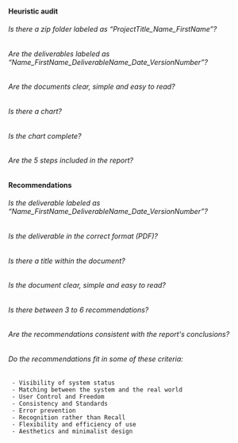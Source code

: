 #### Heuristic audit

###### Is there a zip folder labeled as “ProjectTitle_Name_FirstName”?

###### Are the deliverables labeled as “Name_FirstName_DeliverableName_Date_VersionNumber”?

###### Are the documents clear, simple and easy to read?

###### Is there a chart?

###### Is the chart complete?

###### Are the 5 steps included in the report?

#### Recommendations

###### Is the deliverable labeled as “Name_FirstName_DeliverableName_Date_VersionNumber”?

###### Is the deliverable in the correct format (PDF)?

###### Is there a title within the document?

###### Is the document clear, simple and easy to read?

###### Is there between 3 to 6 recommendations?

###### Are the recommendations consistent with the report's conclusions?

###### Do the recommendations fit in some of these criteria:

     - Visibility of system status
     - Matching between the system and the real world
     - User Control and Freedom
     - Consistency and Standards
     - Error prevention
     - Recognition rather than Recall
     - Flexibility and efficiency of use
     - Aesthetics and minimalist design
